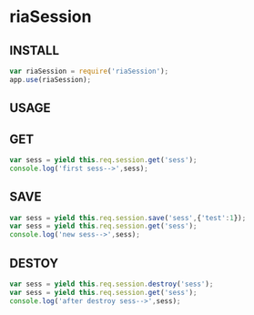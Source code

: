 riaSession
====

## INSTALL


```js
var riaSession = require('riaSession');
app.use(riaSession);
```

## USAGE

## GET

```js
var sess = yield this.req.session.get('sess');
console.log('first sess-->',sess);
```

## SAVE

```js
var sess = yield this.req.session.save('sess',{'test':1});
var sess = yield this.req.session.get('sess');
console.log('new sess-->',sess);
```

## DESTOY

```js
var sess = yield this.req.session.destroy('sess');
var sess = yield this.req.session.get('sess');
console.log('after destroy sess-->',sess);
```